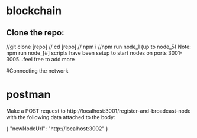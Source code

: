 # blockchain




## Clone the repo:
//git clone [repo]
// cd [repo]
// npm i
//npm run node_1 (up to node_5)
Note: npm run node_[#] scripts have been setup to start nodes on ports 3001-3005...feel free to add more


#Connecting the network
# postman
Make a POST request to http://localhost:3001/register-and-broadcast-node with the following data attached to the body:

{
	"newNodeUrl": "http://localhost:3002"
}